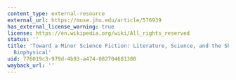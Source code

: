 ```yaml
---
content_type: external-resource
external_url: https://muse.jhu.edu/article/576939
has_external_license_warning: true
license: https://en.wikipedia.org/wiki/All_rights_reserved
status: ''
title: 'Toward a Minor Science Fiction: Literature, Science, and the Shock of the
  Biophysical'
uid: 776019c3-979d-4b93-a474-082704681380
wayback_url: ''
---
```

